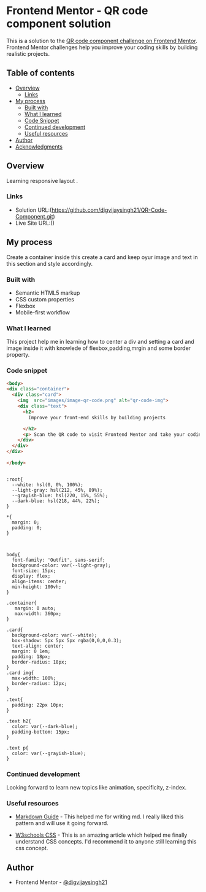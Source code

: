 # Frontend Mentor - QR code component solution

This is a solution to the [QR code component challenge on Frontend Mentor](https://www.frontendmentor.io/challenges/qr-code-component-iux_sIO_H). Frontend Mentor challenges help you improve your coding skills by building realistic projects. 

## Table of contents

- [Overview](#overview)
  - [Links](#links)
- [My process](#my-process)
  - [Built with](#built-with)
  - [What I learned](#what-i-learned)
  - [Code Snippet](#code-snippet)
  - [Continued development](#Continued-development)
  - [Useful resources](#useful-resources)
- [Author](#author)
- [Acknowledgments](#acknowledgments)



## Overview

Learning responsive layout .

### Links

- Solution URL:(https://github.com/digvijaysingh21/QR-Code-Component.git)
- Live Site URL:()

## My process
Create a container inside this create a card and keep oyur image and text in this section and style accordingly.

### Built with

- Semantic HTML5 markup
- CSS custom properties
- Flexbox
- Mobile-first workflow

### What I learned

This project help me in learning how to center a div 
and setting a card and image inside it with knowlede of flexbox,padding,mrgin and some border property.

### Code snippet

```html
<body>
<div class="container">
  <div class="card">
    <img  src="images/image-qr-code.png" alt="qr-code-img">
    <div class="text">
      <h2>
        Improve your front-end skills by building projects

      </h2>
      <p> Scan the QR code to visit Frontend Mentor and take your coding skills to the next level</p>
    </div>
  </div>
</div>
 
</body>
```
```@import url('https://fonts.googleapis.com/css2?family=Outfit:wght@400;700&display=swap');

:root{
  --white: hsl(0, 0%, 100%);
  --light-gray: hsl(212, 45%, 89%);
  --grayish-blue: hsl(220, 15%, 55%);
  --dark-blue: hsl(218, 44%, 22%);
}

*{
  margin: 0;
  padding: 0; 
}



body{
  font-family: 'Outfit', sans-serif;
  background-color: var(--light-gray);
  font-size: 15px;
  display: flex;
  align-items: center;
  min-height: 100vh;
}

.container{
   margin: 0 auto;
   max-width: 360px;
}

.card{
  background-color: var(--white);
  box-shadow: 5px 5px 5px rgba(0,0,0,0.3);
  text-align: center;
  margin: 0 1em;
  padding: 18px;
  border-radius: 18px;
}
.card img{
  max-width: 100%;
  border-radius: 12px;
}

.text{
  padding: 22px 10px;
}

.text h2{
  color: var(--dark-blue);
  padding-bottom: 15px;
}

.text p{
  color: var(--grayish-blue);
}
```




### Continued development

 Looking forward to learn new topics like animation, specificity, z-index.


### Useful resources

- [Markdown Guide](https://www.markdownguide.org/getting-started/) - This helped me for writing md. I really liked this pattern and will use it going forward.

- [W3schools CSS](https://www.w3schools.com/css/) - This is an amazing article which helped me finally understand CSS concepts. I'd recommend it to anyone still learning this css concept.



## Author

- Frontend Mentor - [@digvijaysingh21](https://www.frontendmentor.io/profile/digvijaysingh21)





